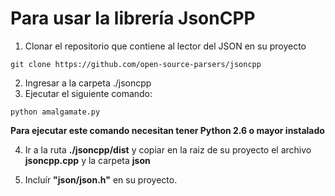 # Para usar la librería JsonCPP

1. Clonar el repositorio que contiene al lector del JSON en su proyecto

```{bash}
git clone https://github.com/open-source-parsers/jsoncpp
```

2. Ingresar a la carpeta ./jsoncpp
3. Ejecutar el siguiente comando:

```{bash}
python amalgamate.py
```
**Para ejecutar este comando necesitan tener Python 2.6 o mayor instalado**

4. Ir a la ruta **./jsoncpp/dist** y copiar en la raiz de su proyecto el archivo **jsoncpp.cpp** y la carpeta **json**

5. Incluír **"json/json.h"** en su proyecto.
